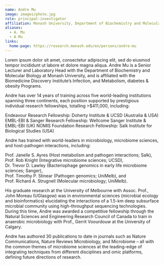 ```yaml
---
name: Andre Mu
image: images/photo.jpg
role: principal-investigator
affiliation: Monash University, Department of Biochemistry and Molecular Biology 
aliases:
  - A. Mu
  - A Mu
links:
  home-page: https://research.monash.edu/en/persons/andre-mu
---
```


Lorem ipsum dolor sit amet, consectetur adipiscing elit, sed do eiusmod tempor incididunt ut labore et dolore magna aliqua.
Andre Mu is a Senior Lecturer and Laboratory Head with the Department of Biochemistry and Molecular Biology at Monash University, and is affiliated with the Biomedicine Discovery Institute’s Infection, and Metabolism, diabetes & obesity Programs.

Andre has over 14 years of training across five world-leading institutions spanning three continents, each position supported by prestigious individual research fellowships, totalling >$411,000, including:

Endeavour Research Fellowship: Doherty Institute & UCSD (Australia & USA)
EMBL-EBI & Sanger Research Fellowship: Wellcome Sanger Institute & EMBL-EBI (UK)
NOMIS Foundation Research Fellowship: Salk Institute for Biological Studies (USA)



Andre has trained with world-leaders in microbiology, microbiome sciences, and host-pathogen interactions, including:

Prof. Janelle S. Ayres (Host metabolism and pathogen interactions; Salk),<br/>
Prof. Rob Knight (Integrative microbiome sciences; UCSD),<br/>
Dr. Trevor D. Lawley (Bacteriophage genomics in early life microbiome sciences; Sanger),<br/>
Prof. Timothy P. Stinear (Pathogen genomics; UniMelb), and<br/>
Prof. Richard A. Strugnell (Molecular microbiology; UniMelb).<br/>

His graduate research at the University of Melbourne with Assoc. Prof., John Moreau (UGlasgow) was in environmental sciences (microbial ecology and bioinformatics) elucidating the interactions of a 1.5-km deep subsurface microbial community using high-throughput sequencing technologies. During this time, Andre was awarded a competitive fellowship through the Natural Sciences and Engineering Research Council of Canada to train in anaerobic microbiology with Prof., Gerrit Voourdouw at the University of Calgary.

Andre has authored 30 publications to date in journals such as Nature Communications, Nature Reviews Microbiology, and Microbiome – all with the common themes of microbiome sciences at the leading-edge of integrating techniques from different disciplines and omic platforms, defining future directions of research.


